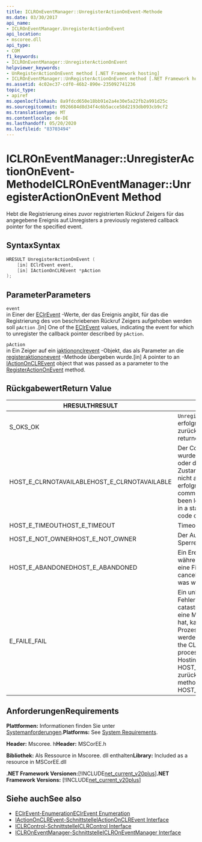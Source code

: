 ```yaml
---
title: ICLROnEventManager::UnregisterActionOnEvent-Methode
ms.date: 03/30/2017
api_name:
- ICLROnEventManager.UnregisterActionOnEvent
api_location:
- mscoree.dll
api_type:
- COM
f1_keywords:
- ICLROnEventManager::UnregisterActionOnEvent
helpviewer_keywords:
- UnRegisterActionOnEvent method [.NET Framework hosting]
- ICLROnEventManager::UnRegisterActionOnEvent method [.NET Framework hosting]
ms.assetid: 4c02ec37-cdf0-46b2-890e-235092741236
topic_type:
- apiref
ms.openlocfilehash: 8a9fdcd650e18bb91e2a4e30e5a22fb2a991d25c
ms.sourcegitcommit: 0926684d8d34f4c6b5acce58d2193db093cb9cf2
ms.translationtype: MT
ms.contentlocale: de-DE
ms.lasthandoff: 05/20/2020
ms.locfileid: "83703494"
---
```

# <a name="iclroneventmanagerunregisteractiononevent-method"></a><span data-ttu-id="04c7a-102">ICLROnEventManager::UnregisterActionOnEvent-Methode</span><span class="sxs-lookup"><span data-stu-id="04c7a-102">ICLROnEventManager::UnregisterActionOnEvent Method</span></span>
<span data-ttu-id="04c7a-103">Hebt die Registrierung eines zuvor registrierten Rückruf Zeigers für das angegebene Ereignis auf.</span><span class="sxs-lookup"><span data-stu-id="04c7a-103">Unregisters a previously registered callback pointer for the specified event.</span></span>  
  
## <a name="syntax"></a><span data-ttu-id="04c7a-104">Syntax</span><span class="sxs-lookup"><span data-stu-id="04c7a-104">Syntax</span></span>  
  
```cpp  
HRESULT UnregisterActionOnEvent (  
    [in] EClrEvent event,  
    [in] IActionOnCLREvent *pAction  
);  
```  
  
## <a name="parameters"></a><span data-ttu-id="04c7a-105">Parameter</span><span class="sxs-lookup"><span data-stu-id="04c7a-105">Parameters</span></span>  
 `event`  
 <span data-ttu-id="04c7a-106">in Einer der [EClrEvent](eclrevent-enumeration.md) -Werte, der das Ereignis angibt, für das die Registrierung des von beschriebenen Rückruf Zeigers aufgehoben werden soll `pAction` .</span><span class="sxs-lookup"><span data-stu-id="04c7a-106">[in] One of the [EClrEvent](eclrevent-enumeration.md) values, indicating the event for which to unregister the callback pointer described by `pAction`.</span></span>  
  
 `pAction`  
 <span data-ttu-id="04c7a-107">in Ein Zeiger auf ein [iaktiononclrevent](../../../../docs/framework/unmanaged-api/hosting/iactiononclrevent-interface.md) -Objekt, das als Parameter an die [registeraktiononevent](iclroneventmanager-registeractiononevent-method.md) -Methode übergeben wurde.</span><span class="sxs-lookup"><span data-stu-id="04c7a-107">[in] A pointer to an [IActionOnCLREvent](../../../../docs/framework/unmanaged-api/hosting/iactiononclrevent-interface.md) object that was passed as a parameter to the [RegisterActionOnEvent](iclroneventmanager-registeractiononevent-method.md) method.</span></span>  
  
## <a name="return-value"></a><span data-ttu-id="04c7a-108">Rückgabewert</span><span class="sxs-lookup"><span data-stu-id="04c7a-108">Return Value</span></span>  
  
|<span data-ttu-id="04c7a-109">HRESULT</span><span class="sxs-lookup"><span data-stu-id="04c7a-109">HRESULT</span></span>|<span data-ttu-id="04c7a-110">BESCHREIBUNG</span><span class="sxs-lookup"><span data-stu-id="04c7a-110">Description</span></span>|  
|-------------|-----------------|  
|<span data-ttu-id="04c7a-111">S_OK</span><span class="sxs-lookup"><span data-stu-id="04c7a-111">S_OK</span></span>|<span data-ttu-id="04c7a-112">`UnregisterActionOnEvent`wurde erfolgreich zurückgegeben.</span><span class="sxs-lookup"><span data-stu-id="04c7a-112">`UnregisterActionOnEvent` returned successfully.</span></span>|  
|<span data-ttu-id="04c7a-113">HOST_E_CLRNOTAVAILABLE</span><span class="sxs-lookup"><span data-stu-id="04c7a-113">HOST_E_CLRNOTAVAILABLE</span></span>|<span data-ttu-id="04c7a-114">Der Common Language Runtime (CLR) wurde nicht in einen Prozess geladen, oder die CLR befindet sich in einem Zustand, in dem Sie verwalteten Code nicht ausführen oder den-Befehl nicht erfolgreich verarbeiten kann.</span><span class="sxs-lookup"><span data-stu-id="04c7a-114">The common language runtime (CLR) has not been loaded into a process, or the CLR is in a state in which it cannot run managed code or process the call successfully.</span></span>|  
|<span data-ttu-id="04c7a-115">HOST_E_TIMEOUT</span><span class="sxs-lookup"><span data-stu-id="04c7a-115">HOST_E_TIMEOUT</span></span>|<span data-ttu-id="04c7a-116">Timeout des Aufrufes.</span><span class="sxs-lookup"><span data-stu-id="04c7a-116">The call timed out.</span></span>|  
|<span data-ttu-id="04c7a-117">HOST_E_NOT_OWNER</span><span class="sxs-lookup"><span data-stu-id="04c7a-117">HOST_E_NOT_OWNER</span></span>|<span data-ttu-id="04c7a-118">Der Aufrufer ist nicht Besitzer der Sperre.</span><span class="sxs-lookup"><span data-stu-id="04c7a-118">The caller does not own the lock.</span></span>|  
|<span data-ttu-id="04c7a-119">HOST_E_ABANDONED</span><span class="sxs-lookup"><span data-stu-id="04c7a-119">HOST_E_ABANDONED</span></span>|<span data-ttu-id="04c7a-120">Ein Ereignis wurde abgebrochen, während ein blockierter Thread oder eine Fiber darauf wartete.</span><span class="sxs-lookup"><span data-stu-id="04c7a-120">An event was canceled while a blocked thread or fiber was waiting on it.</span></span>|  
|<span data-ttu-id="04c7a-121">E_FAIL</span><span class="sxs-lookup"><span data-stu-id="04c7a-121">E_FAIL</span></span>|<span data-ttu-id="04c7a-122">Ein unbekannter schwerwiegender Fehler ist aufgetreten.</span><span class="sxs-lookup"><span data-stu-id="04c7a-122">An unknown catastrophic failure occurred.</span></span> <span data-ttu-id="04c7a-123">Nachdem eine Methode E_FAIL zurückgegeben hat, kann die CLR innerhalb des Prozesses nicht mehr verwendet werden.</span><span class="sxs-lookup"><span data-stu-id="04c7a-123">After a method returns E_FAIL, the CLR is no longer usable within the process.</span></span> <span data-ttu-id="04c7a-124">Nachfolgende Aufrufe von Hostingmethoden geben HOST_E_CLRNOTAVAILABLE zurück.</span><span class="sxs-lookup"><span data-stu-id="04c7a-124">Subsequent calls to hosting methods return HOST_E_CLRNOTAVAILABLE.</span></span>|  
  
## <a name="requirements"></a><span data-ttu-id="04c7a-125">Anforderungen</span><span class="sxs-lookup"><span data-stu-id="04c7a-125">Requirements</span></span>  
 <span data-ttu-id="04c7a-126">**Plattformen:** Informationen finden Sie unter [Systemanforderungen](../../get-started/system-requirements.md).</span><span class="sxs-lookup"><span data-stu-id="04c7a-126">**Platforms:** See [System Requirements](../../get-started/system-requirements.md).</span></span>  
  
 <span data-ttu-id="04c7a-127">**Header:** Mscoree. h</span><span class="sxs-lookup"><span data-stu-id="04c7a-127">**Header:** MSCorEE.h</span></span>  
  
 <span data-ttu-id="04c7a-128">**Bibliothek:** Als Ressource in Mscoree. dll enthalten</span><span class="sxs-lookup"><span data-stu-id="04c7a-128">**Library:** Included as a resource in MSCorEE.dll</span></span>  
  
 <span data-ttu-id="04c7a-129">**.NET Framework Versionen:**[!INCLUDE[net_current_v20plus](../../../../includes/net-current-v20plus-md.md)]</span><span class="sxs-lookup"><span data-stu-id="04c7a-129">**.NET Framework Versions:** [!INCLUDE[net_current_v20plus](../../../../includes/net-current-v20plus-md.md)]</span></span>  
  
## <a name="see-also"></a><span data-ttu-id="04c7a-130">Siehe auch</span><span class="sxs-lookup"><span data-stu-id="04c7a-130">See also</span></span>

- [<span data-ttu-id="04c7a-131">EClrEvent-Enumeration</span><span class="sxs-lookup"><span data-stu-id="04c7a-131">EClrEvent Enumeration</span></span>](eclrevent-enumeration.md)
- [<span data-ttu-id="04c7a-132">IActionOnCLREvent-Schnittstelle</span><span class="sxs-lookup"><span data-stu-id="04c7a-132">IActionOnCLREvent Interface</span></span>](iactiononclrevent-interface.md)
- [<span data-ttu-id="04c7a-133">ICLRControl-Schnittstelle</span><span class="sxs-lookup"><span data-stu-id="04c7a-133">ICLRControl Interface</span></span>](iclrcontrol-interface.md)
- [<span data-ttu-id="04c7a-134">ICLROnEventManager-Schnittstelle</span><span class="sxs-lookup"><span data-stu-id="04c7a-134">ICLROnEventManager Interface</span></span>](iclroneventmanager-interface.md)

